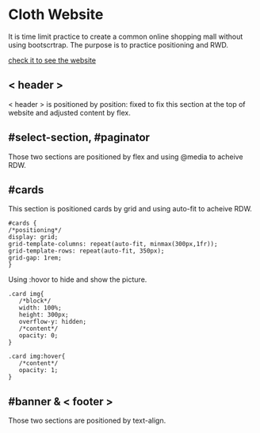 # Cloth Website
It is time limit practice to create a common online shopping mall without using bootscrtrap. The purpose is to practice positioning and RWD.

[check it to see the website](https://sara-lin-coffee.github.io/cloath-website/)
 
## < header > 

< header > is positioned by position: fixed to fix this section at the top of website and adjusted content by flex.

## #select-section, #paginator 

Those two sections are positioned by flex and using @media to acheive RDW.

## #cards 
This section is positioned cards by grid and using auto-fit to acheive RDW.
```
#cards {
/*positioning*/
display: grid;
grid-template-columns: repeat(auto-fit, minmax(300px,1fr));
grid-template-rows: repeat(auto-fit, 350px);
grid-gap: 1rem;
}
```

Using :hovor to hide and show the picture.

```
.card img{
   /*block*/
   width: 100%;
   height: 300px;
   overflow-y: hidden;
   /*content*/
   opacity: 0;
}

.card img:hover{
   /*content*/
   opacity: 1;
}
```
## #banner & < footer > 
Those two sections are positioned by text-align.


